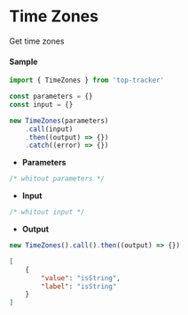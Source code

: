 # Time Zones

Get time zones

#### Sample

```js
import { TimeZones } from 'top-tracker'

const parameters = {}
const input = {}

new TimeZones(parameters)
    .call(input)
    .then((output) => {})
    .catch((error) => {})
```

-   **Parameters**

```js
/* whitout parameters */
```

-   **Input**

```js
/* whitout input */
```

-   **Output**

```js
new TimeZones().call().then((output) => {})
```

```json
[
    {
        "value": "isString",
        "label": "isString"
    }
]
```

